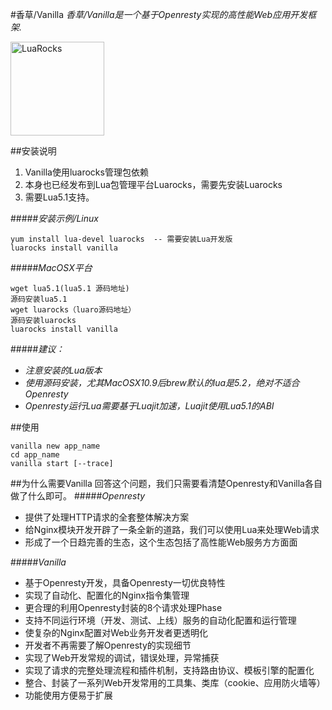 #香草/Vanilla
*香草/Vanilla是一个基于Openresty实现的高性能Web应用开发框架.*
<p><a href="http://idevz.github.io/vanilla/"><img border="0" src="http://m1.sinaimg.cn/maxwidth.300/m1.sinaimg.cn/120d7329960e19cf073f264751e8d959_2043_2241.png" alt="LuaRocks" width="150px"></a></p>

##安装说明
1. Vanilla使用luarocks管理包依赖
2. 本身也已经发布到Lua包管理平台Luarocks，需要先安装Luarocks
3. 需要Lua5.1支持。

#####*安装示例/Linux*
```
yum install lua-devel luarocks  -- 需要安装Lua开发版
luarocks install vanilla
```
#####*MacOSX平台*
```
wget lua5.1(lua5.1 源码地址)
源码安装lua5.1
wget luarocks（luaro源码地址）
源码安装luarocks
luarocks install vanilla
```
#####*建议：*
* *注意安装的Lua版本*
* *使用源码安装，尤其MacOSX10.9后brew默认的lua是5.2，绝对不适合Openresty*
* *Openresty运行Lua需要基于Luajit加速，Luajit使用Lua5.1的ABI*


##使用
```
vanilla new app_name
cd app_name
vanilla start [--trace]
```

##为什么需要Vanilla
回答这个问题，我们只需要看清楚Openresty和Vanilla各自做了什么即可。
#####*Openresty*
* 提供了处理HTTP请求的全套整体解决方案
* 给Nginx模块开发开辟了一条全新的道路，我们可以使用Lua来处理Web请求
* 形成了一个日趋完善的生态，这个生态包括了高性能Web服务方方面面 

#####*Vanilla*
* 基于Openresty开发，具备Openresty一切优良特性
* 实现了自动化、配置化的Nginx指令集管理
* 更合理的利用Openresty封装的8个请求处理Phase
* 支持不同运行环境（开发、测试、上线）服务的自动化配置和运行管理
* 使复杂的Nginx配置对Web业务开发者更透明化
* 开发者不再需要了解Openresty的实现细节
* 实现了Web开发常规的调试，错误处理，异常捕获
* 实现了请求的完整处理流程和插件机制，支持路由协议、模板引擎的配置化
* 整合、封装了一系列Web开发常用的工具集、类库（cookie、应用防火墙等）
* 功能使用方便易于扩展
